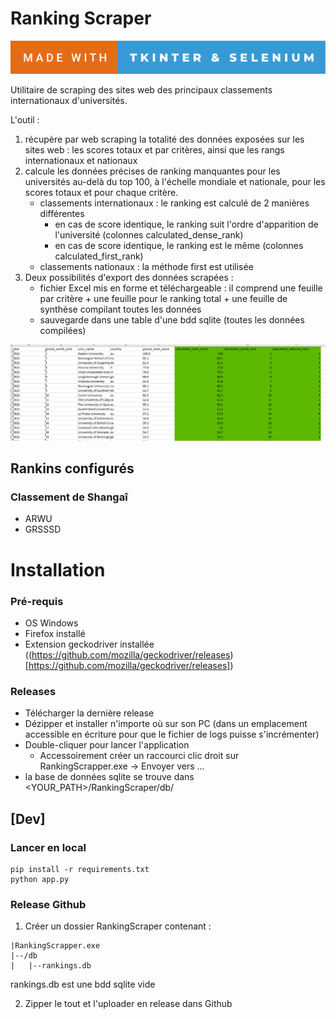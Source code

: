 # Ranking Scraper

![forthebadge](/assets/forthebadge.svg)

Utilitaire de scraping des sites web des principaux classements internationaux d'universités.

L'outil : 

1. récupère par web scraping la totalité des données exposées sur les sites web : les scores totaux et par critères, ainsi que les rangs internationaux et nationaux
2. calcule les données précises de ranking manquantes pour les universités au-delà du top 100, à l'échelle mondiale et nationale, pour les scores totaux et pour chaque critère. 
   - classements internationaux : le ranking est calculé de 2 manières différentes 
      - en cas de score identique, le ranking suit  l'ordre d'apparition de l'université (colonnes calculated_dense_rank)
      - en cas de score identique, le ranking est le même (colonnes calculated_first_rank)
   - classements nationaux : la méthode first est utilisée
1. Deux possibilités d'export des données scrapées :
   - fichier Excel mis en forme et téléchargeable : il comprend une feuille par critère + une feuille pour le ranking total + une feuille de synthèse compilant toutes les données
   - sauvegarde dans une table d'une bdd sqlite (toutes les données compilées)

![ranking-scraper-output](/assets/screenshot.png)


## Rankins configurés

### Classement de Shangaî

- ARWU
- GRSSSD

# Installation

### Pré-requis

- OS Windows
- Firefox installé
- Extension geckodriver installée ((https://github.com/mozilla/geckodriver/releases)[https://github.com/mozilla/geckodriver/releases])

### Releases

- Télécharger la dernière release 
- Dézipper et installer n'importe où sur son PC (dans un emplacement accessible en écriture pour que le fichier de logs puisse s'incrémenter)
- Double-cliquer pour lancer l'application
  - Accessoirement créer un raccourci clic droit sur RankingScrapper.exe -> Envoyer vers ...
- la base de données sqlite se trouve dans <YOUR_PATH>/RankingScraper/db/


## [Dev] 

### Lancer en local

```
pip install -r requirements.txt
python app.py
```

### Release Github

1. Créer un dossier RankingScraper contenant :

```
|RankingScrapper.exe
|--/db
|   |--rankings.db
```
rankings.db est une bdd sqlite vide

2. Zipper le tout et l'uploader en release dans Github



